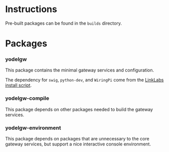 # Instructions

Pre-built packages can be found in the `builds` directory.

# Packages

### yodelgw

This package contains the minimal gateway services and configuration.

The dependency for `swig`, `python-dev`, and `WiringPi` come
from the [LinkLabs install script](https://github.com/mirakonta/Raspberry-PI-Link-Labs-LoRaWAN-Gateway/blob/spi/install.sh).

### yodelgw-compile

This package depends on other packages needed to build the gateway services.

### yodelgw-environment

This package depends on packages that are unnecessary to the core gateway
services, but support a nice interactive console environment.
